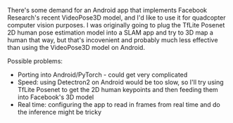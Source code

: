 There's some demand for an Android app that implements Facebook Research's recent VideoPose3D model, and I'd like to use it for quadcopter computer vision purposes. I was originally going to plug the TfLite Posenet 2D human pose estimation model into a SLAM app and try to 3D map a human that way, but that's incovenient and probably much less effective than using the VideoPose3D model on Android.   

Possible problems:  

- Porting into Android/PyTorch - could get very complicated
- Speed: using Detectron2 on Android would be too slow, so I'll try using TfLite Posenet to get the 2D human keypoints and then feeding them into Facebook's 3D model
- Real time: configuring the app to read in frames from real time and do the inference might be tricky
